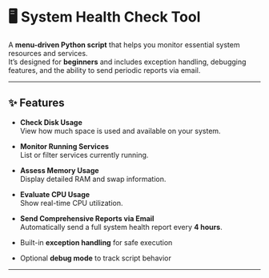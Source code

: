 # 🖥️ System Health Check Tool

A **menu-driven Python script** that helps you monitor essential system resources and services.  
It’s designed for **beginners** and includes exception handling, debugging features, and the ability to send periodic reports via email.

---

## ✨ Features

- **Check Disk Usage**  
  View how much space is used and available on your system.

- **Monitor Running Services**  
  List or filter services currently running.

- **Assess Memory Usage**  
  Display detailed RAM and swap information.

- **Evaluate CPU Usage**  
  Show real-time CPU utilization.

- **Send Comprehensive Reports via Email**  
  Automatically send a full system health report every **4 hours**.

- Built-in **exception handling** for safe execution  
- Optional **debug mode** to track script behavior

---